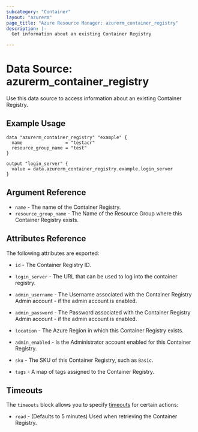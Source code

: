 ```yaml
---
subcategory: "Container"
layout: "azurerm"
page_title: "Azure Resource Manager: azurerm_container_registry"
description: |-
  Get information about an existing Container Registry

---
```


# Data Source: azurerm_container_registry

Use this data source to access information about an existing Container Registry.

## Example Usage

```hcl
data "azurerm_container_registry" "example" {
  name                = "testacr"
  resource_group_name = "test"
}

output "login_server" {
  value = data.azurerm_container_registry.example.login_server
}
```

## Argument Reference

* `name` - The name of the Container Registry.
* `resource_group_name` - The Name of the Resource Group where this Container Registry exists.

## Attributes Reference

The following attributes are exported:

* `id` - The Container Registry ID.

* `login_server` - The URL that can be used to log into the container registry.

* `admin_username` - The Username associated with the Container Registry Admin account - if the admin account is enabled.

* `admin_password` - The Password associated with the Container Registry Admin account - if the admin account is enabled.

* `location` - The Azure Region in which this Container Registry exists.

* `admin_enabled` - Is the Administrator account enabled for this Container Registry.

* `sku` - The SKU of this Container Registry, such as `Basic`.

* `tags` - A map of tags assigned to the Container Registry.

## Timeouts

The `timeouts` block allows you to specify [timeouts](https://www.terraform.io/docs/configuration/resources.html#timeouts) for certain actions:

* `read` - (Defaults to 5 minutes) Used when retrieving the Container Registry.
